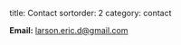 title: Contact
sortorder: 2
category: contact

**Email:** [larson.eric.d@gmail.com](mailto:larson.eric.d@gmail.com)
